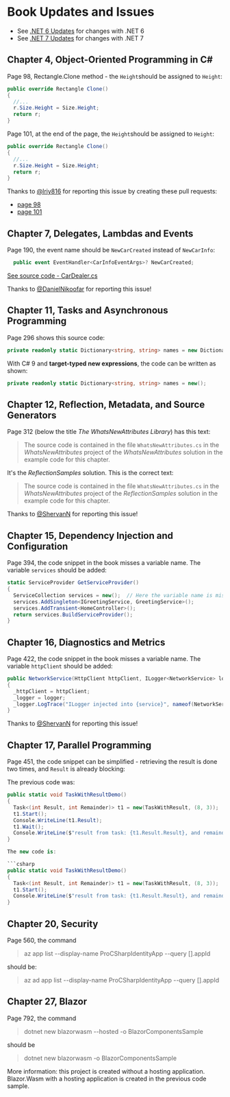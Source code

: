 # Book Updates and Issues

* See [.NET 6 Updates](Dotnet6Updates.md) for changes with .NET 6
* See [.NET 7 Updates](Dotnet7Updates.md) for changes with .NET 7

## Chapter 4, Object-Oriented Programming in C#

Page 98, Rectangle.Clone method - the `Height`should be assigned to `Height`:

```csharp
public override Rectangle Clone()
{
  //...
  r.Size.Height = Size.Height;
  return r;
}
```

Page 101, at the end of the page, the `Height`should be assigned to `Height`:

```csharp
public override Rectangle Clone()
{
  //...
  r.Size.Height = Size.Height;
  return r;
}
```

Thanks to [@lriy816](https://github.com/lriy816) for reporting this issue by creating these pull requests:

* [page 98](https://github.com/ProfessionalCSharp/ProfessionalCSharp2021/pull/119)
* [page 101](https://github.com/ProfessionalCSharp/ProfessionalCSharp2021/pull/118)

## Chapter 7, Delegates, Lambdas and Events

Page 190, the event name should be `NewCarCreated` instead of `NewCarInfo`:

```csharp
  public event EventHandler<CarInfoEventArgs>? NewCarCreated;
```

[See source code - CarDealer.cs](https://github.com/ProfessionalCSharp/ProfessionalCSharp2021/blob/main/1_CS/Delegates/EventsSample/CarDealer.cs)

Thanks to [@DanielNikoofar](https://github.com/DanielNikoofar) for reporting this issue!

## Chapter 11, Tasks and Asynchronous Programming

Page 296 shows this source code:

```csharp
private readonly static Dictionary<string, string> names = new Dictionary<string, string>();
```

With C# 9 and **target-typed new expressions**, the code can be written as shown:

```csharp
private readonly static Dictionary<string, string> names = new();
```

## Chapter 12, Reflection, Metadata, and Source Generators

Page 312 (below the title *The WhatsNewAttributes Library*) has this text:

> The source code is contained in the file `WhatsNewAttributes.cs` in the *WhatsNewAttributes* project of the *WhatsNewAttributes* solution in the example code for this chapter.

It's the *ReflectionSamples* solution. This is the correct text:

> The source code is contained in the file `WhatsNewAttributes.cs` in the *WhatsNewAttributes* project of the *ReflectionSamples* solution in the example code for this chapter.

Thanks to [@ShervanN](https://github.com/ShervanN) for reporting this issue!

## Chapter 15, Dependency Injection and Configuration

Page 394, the code snippet in the book misses a variable name. The variable `services` should be added:

```csharp
static ServiceProvider GetServiceProvider()
{
  ServiceCollection services = new();  // Here the variable name is missing in the book
  services.AddSingleton<IGreetingService, GreetingService>();
  services.AddTransient<HomeController>();
  return services.BuildServiceProvider();
}
```

## Chapter 16, Diagnostics and Metrics

Page 422, the code snippet in the book misses a variable name. The variable `httpClient` should be added:

```csharp
public NetworkService(HttpClient httpClient, ILogger<NetworkService> logger)
{
  _httpClient = httpClient;
  _logger = logger;
  _logger.LogTrace("ILogger injected into {service}", nameof(NetworkService));
}
```

Thanks to [@ShervanN](https://github.com/ShervanN) for reporting this issue!

## Chapter 17, Parallel Programming

Page 451, the code snippet can be simplified - retrieving the result is done two times, and `Result` is already blocking:

The previous code was:

```csharp
public static void TaskWithResultDemo()
{
  Task<(int Result, int Remainder)> t1 = new(TaskWithResult, (8, 3));
  t1.Start();
  Console.WriteLine(t1.Result);
  t1.Wait();
  Console.WriteLine($"result from task: {t1.Result.Result}, and remainder: {t1.Result.Remainder}");
}

The new code is:

```csharp
public static void TaskWithResultDemo()
{
  Task<(int Result, int Remainder)> t1 = new(TaskWithResult, (8, 3));
  t1.Start();
  Console.WriteLine($"result from task: {t1.Result.Result}, and remainder: {t1.Result.Remainder}");
}
```

## Chapter 20, Security

Page 560, the command

> az app list --display-name ProCSharpIdentityApp --query [].appId

should be:

> az ad app list --display-name ProCSharpIdentityApp --query [].appId

## Chapter 27, Blazor

Page 792, the command

> dotnet new blazorwasm --hosted -o BlazorComponentsSample

should be

> dotnet new blazorwasm -o BlazorComponentsSample

More information: this project is created without a hosting application. Blazor.Wasm with a hosting application is created in the previous code sample.
